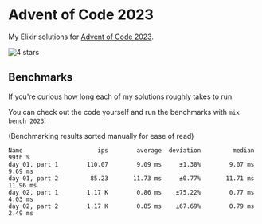 # Advent of Code 2023

My Elixir solutions for [Advent of Code 2023](https://adventofcode.com/2023).

<!-- stars 2023 start --><img src="https://img.shields.io/static/v1?label=2023&message=4%20stars&style=for-the-badge&color=red" alt="4 stars" /><!-- stars 2023 end -->

## Benchmarks

If you're curious how long each of my solutions roughly takes to run.

You can check out the code yourself and run the benchmarks with `mix bench 2023`!

(Benchmarking results sorted manually for ease of read)

```
Name                     ips        average  deviation         median         99th %
day 01, part 1        110.07        9.09 ms     ±1.38%        9.07 ms        9.69 ms
day 01, part 2         85.23       11.73 ms     ±0.77%       11.71 ms       11.96 ms
day 02, part 1        1.17 K        0.86 ms    ±75.22%        0.77 ms        4.03 ms
day 02, part 2        1.17 K        0.85 ms    ±67.69%        0.79 ms        2.49 ms
```
